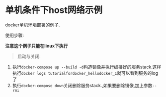 # 单机条件下host网络示例

docker单机环境部署的例子.

使用步骤:

**注意这个例子只能在linux下执行**

> 启动与关闭:

1. 执行`docker-compose up --build -d`构造镜像并执行编排好的服务stack.这样执行`docker logs tutorialfordocker_hellodocker_1`就可以看到服务的log了
2. 执行`docker-compose down`关闭删除服务stack.,如果要删除镜像,加上参数`--rmi`
